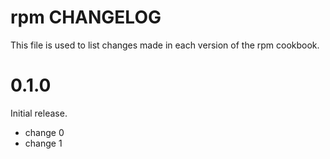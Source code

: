 # rpm CHANGELOG

This file is used to list changes made in each version of the rpm cookbook.

# 0.1.0

Initial release.

- change 0
- change 1

